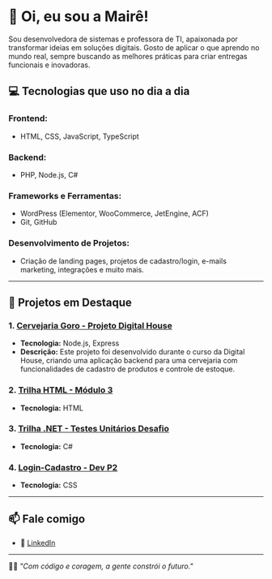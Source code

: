 # 👋 Oi, eu sou a Mairê!

Sou desenvolvedora de sistemas e professora de TI, apaixonada por transformar ideias em soluções digitais. Gosto de aplicar o que aprendo no mundo real, sempre buscando as melhores práticas para criar entregas funcionais e inovadoras.

## 💻 Tecnologias que uso no dia a dia

### **Frontend:**
- HTML, CSS, JavaScript, TypeScript

### **Backend:**
- PHP, Node.js, C#

### **Frameworks e Ferramentas:**
- WordPress (Elementor, WooCommerce, JetEngine, ACF)
- Git, GitHub

### **Desenvolvimento de Projetos:**
- Criação de landing pages, projetos de cadastro/login, e-mails marketing, integrações e muito mais.

---

## 🚀 Projetos em Destaque

### 1. **[Cervejaria Goro - Projeto Digital House](https://github.com/Zer0iUm/cervejaria-goro)**
- **Tecnologia:** Node.js, Express
- **Descrição:** Este projeto foi desenvolvido durante o curso da Digital House, criando uma aplicação backend para uma cervejaria com funcionalidades de cadastro de produtos e controle de estoque.

### 2. **[Trilha HTML - Módulo 3](https://github.com/maireox/trilha-html-modulo-3)**
- **Tecnologia:** HTML

### 3. **[Trilha .NET - Testes Unitários Desafio](https://github.com/maireox/trilha-net-testes-unitarios-desafio)**
- **Tecnologia:** C#

### 4. **[Login-Cadastro - Dev P2](https://github.com/maireox/Login-Cadastro-Dev-P2)**
- **Tecnologia:** CSS

---

## 📫 Fale comigo

- 💼 [LinkedIn](https://www.linkedin.com/in/maire-malheiros-ti/)

---

🧙‍♀️ *"Com código e coragem, a gente constrói o futuro."*

